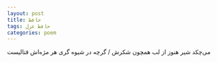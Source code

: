 ```yaml
---
layout: post
title: حافظ
tags: حافظ غزل
categories: poem
---
```


می‌چکد شیر هنوز از لب همچون شکرش / گرچه در شیوه گری هر مژه‌اش قتالیست
